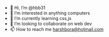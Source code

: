 - 👋 Hi, I’m @hbb31
- 👀 I’m interested in anything computers
- 🌱 I’m currently learning css,js
- 💞️ I’m looking to collaborate on web dev
- 📫 How to reach me harshbora@hotmail.com

<!---
hbb31/hbb31 is a ✨ special ✨ repository because its `README.md` (this file) appears on your GitHub profile.
You can click the Preview link to take a look at your changes.
--->
